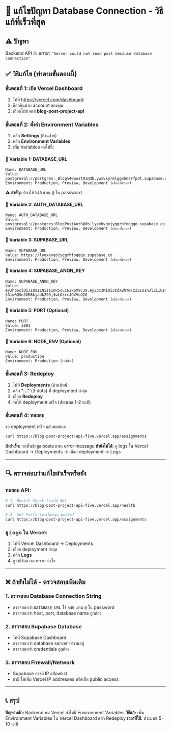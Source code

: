 # 🔧 แก้ไขปัญหา Database Connection - วิธีแก้ที่เร็วที่สุด

## ⚠️ ปัญหา
Backend API ส่ง error: `"Server could not read post because database connection"`

## ✅ วิธีแก้ไข (ทำตามขั้นตอนนี้)

### ขั้นตอนที่ 1: เปิด Vercel Dashboard
1. ไปที่ https://vercel.com/dashboard
2. ล็อกอินด้วย account ของคุณ
3. เลือกโปรเจกต์ **blog-post-project-api**

### ขั้นตอนที่ 2: ตั้งค่า Environment Variables

1. คลิก **Settings** (ด้านซ้าย)
2. คลิก **Environment Variables**
3. เพิ่ม Variables ต่อไปนี้:

#### 🔑 Variable 1: DATABASE_URL
```
Name: DATABASE_URL
Value: postgresql://postgres:_Blog%40post01@db.ywzvkyrmlggwhnzrfpdt.supabase.co:5432/postgres
Environment: Production, Preview, Development (เลือกทั้งหมด)
```
**⚠️ สำคัญ:** ต้องใช้ `%40` แทน `@` ใน password

#### 🔑 Variable 2: AUTH_DATABASE_URL
```
Name: AUTH_DATABASE_URL
Value: postgresql://postgres:BlogPostAuth@db.lyexkvqojyggrhfoqqqo.supabase.co:5432/postgres
Environment: Production, Preview, Development (เลือกทั้งหมด)
```

#### 🔑 Variable 3: SUPABASE_URL
```
Name: SUPABASE_URL
Value: https://lyexkvqojyggrhfoqqqo.supabase.co
Environment: Production, Preview, Development (เลือกทั้งหมด)
```

#### 🔑 Variable 4: SUPABASE_ANON_KEY
```
Name: SUPABASE_ANON_KEY
Value: eyJhbGciOiJIUzI1NiIsInR5cCI6IkpXVCJ9.eyJpc3MiOiJzdXBhYmFzZSIsInJlZiI6Imx5ZXhrdnFvanlnZ3JoZm9xcXFvIiwicm9sZSI6ImFub24iLCJpYXQiOjE3NjE5MTUxNzcsImV4cCI6MjA3NzQ5MTE3N30.u1ClcJ-53iwRQSn3GM8kjadk299j3wLOkrcJQVVcO2Q
Environment: Production, Preview, Development (เลือกทั้งหมด)
```

#### 🔑 Variable 5: PORT (Optional)
```
Name: PORT
Value: 3001
Environment: Production, Preview, Development (เลือกทั้งหมด)
```

#### 🔑 Variable 6: NODE_ENV (Optional)
```
Name: NODE_ENV
Value: production
Environment: Production (เท่านั้น)
```

### ขั้นตอนที่ 3: Redeploy
1. ไปที่ **Deployments** (ด้านซ้าย)
2. คลิก **"..."** (3 dots) ที่ deployment ล่าสุด
3. เลือก **Redeploy**
4. รอให้ deployment เสร็จ (ประมาณ 1-2 นาที)

### ขั้นตอนที่ 4: ทดสอบ
รอ deployment เสร็จ แล้วทดสอบ:
```bash
curl https://blog-post-project-api-five.vercel.app/assignments
```

**ถ้าสำเร็จ:** จะเห็นข้อมูล posts แทน error message
**ถ้ายังไม่ได้:** ดู logs ใน Vercel Dashboard → Deployments → เลือก deployment → Logs

---

## 🔍 ตรวจสอบว่าแก้ไขสำเร็จหรือยัง

### ทดสอบ API:
```bash
# 1. Health Check (ควรได้ OK)
curl https://blog-post-project-api-five.vercel.app/health

# 2. Get Posts (ควรได้ข้อมูล posts)
curl https://blog-post-project-api-five.vercel.app/assignments
```

### ดู Logs ใน Vercel:
1. ไปที่ Vercel Dashboard → Deployments
2. เลือก deployment ล่าสุด
3. คลิก **Logs**
4. ดูว่ามีข้อความ error อะไร

---

## ❌ ถ้ายังไม่ได้ - ตรวจสอบเพิ่มเติม

### 1. ตรวจสอบ Database Connection String
- ตรวจสอบว่า `DATABASE_URL` ใช้ `%40` แทน `@` ใน password
- ตรวจสอบว่า host, port, database name ถูกต้อง

### 2. ตรวจสอบ Supabase Database
- ไปที่ Supabase Dashboard
- ตรวจสอบว่า database server ทำงานอยู่
- ตรวจสอบว่า credentials ถูกต้อง

### 3. ตรวจสอบ Firewall/Network
- Supabase อาจมี IP allowlist
- ถ้ามี ให้เพิ่ม Vercel IP addresses หรือเปิด public access

---

## 📞 สรุป
**ปัญหาหลัก:** Backend บน Vercel ยังไม่มี Environment Variables
**วิธีแก้:** เพิ่ม Environment Variables ใน Vercel Dashboard แล้ว Redeploy
**เวลาที่ใช้:** ประมาณ 5-10 นาที

